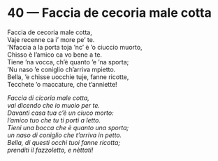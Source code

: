 # 40 — Faccia de cecoria male cotta

Faccia de cecoria male cotta,  
Vaje recenne ca i’ more pe’ te.  
’Nfaccia a la porta toja ’nc’ è ’o ciuccio muorto,  
Chisso è l’amico ca vo bene a te.  
Tiene ’na vocca, ch’è quanto ’e ’na sporta;  
’Nu naso ’e coniglio ch’arriva mpietto.  
Bella, ’e chisse uocchie tuje, fanne ricotte,  
Tecchete ’o maccature, che t’anniette!

_Faccia di cicoria male cotta,  
vai dicendo che io muoio per te.  
Davanti casa tua c’è un ciuco morto:  
l’amico tuo che tu ti porti a letto.  
Tieni una bocca che è quanto una sporta;  
un naso di coniglio che t’arriva in petto.  
Bella, di questi occhi tuoi fanne ricotta;  
prenditi il fazzoletto, e nèttati!_

